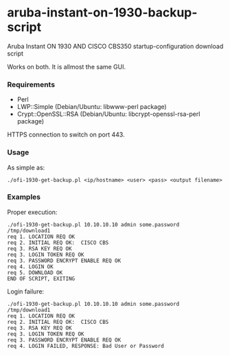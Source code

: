 # aruba-instant-on-1930-backup-script

Aruba Instant ON 1930 AND CISCO CBS350 startup-configuration download script

Works on both. It is allmost the same GUI.

### Requirements

- Perl
- LWP::Simple (Debian/Ubuntu: libwww-perl package)
- Crypt::OpenSSL::RSA (Debian/Ubuntu: libcrypt-openssl-rsa-perl package)

HTTPS connection to switch on port 443.

### Usage

As simple as:

```
./ofi-1930-get-backup.pl <ip/hostname> <user> <pass> <output filename>
```

### Examples

Proper execution:

```
./ofi-1930-get-backup.pl 10.10.10.10 admin some.password /tmp/download1
req 1. LOCATION REQ OK
req 2. INITIAL REQ OK:  CISCO CBS
req 3. RSA KEY REQ OK
req 3. LOGIN TOKEN REQ OK
req 3. PASSWORD ENCRYPT ENABLE REQ OK
req 4. LOGIN OK
req 5. DOWNLOAD OK
END OF SCRIPT, EXITING
```

Login failure:

```
./ofi-1930-get-backup.pl 10.10.10.10 admin some.password /tmp/download1
req 1. LOCATION REQ OK
req 2. INITIAL REQ OK:  CISCO CBS
req 3. RSA KEY REQ OK
req 3. LOGIN TOKEN REQ OK
req 3. PASSWORD ENCRYPT ENABLE REQ OK
req 4. LOGIN FAILED, RESPONSE: Bad User or Password
```
